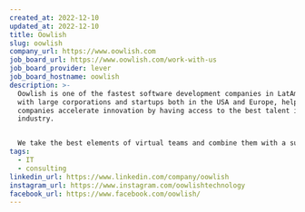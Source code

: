 ```yaml
---
created_at: 2022-12-10
updated_at: 2022-12-10
title: Oowlish
slug: oowlish
company_url: https://www.oowlish.com
job_board_url: https://www.oowlish.com/work-with-us
job_board_provider: lever
job_board_hostname: oowlish
description: >-
  Oowlish is one of the fastest software development companies in LatAm. We work
  with large corporations and startups both in the USA and Europe, helping these
  companies accelerate innovation by having access to the best talent in the
  industry.


  We take the best elements of virtual teams and combine them with a support structure that encourages innovation, social interaction, and fun. We see no borders, move at a fast pace, and are never afraid to break the mold.
tags:
  - IT
  - consulting
linkedin_url: https://www.linkedin.com/company/oowlish
instagram_url: https://www.instagram.com/oowlishtechnology
facebook_url: https://www.facebook.com/oowlish/
---
```

